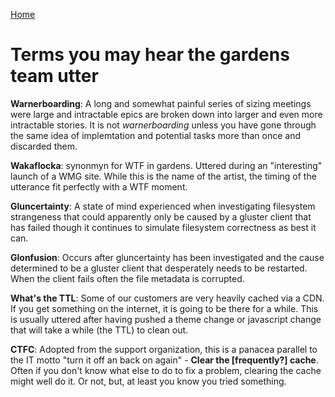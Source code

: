 [Home](../index.md)

Terms you may hear the gardens team utter
=========================================

**Warnerboarding**: A long and somewhat painful series of sizing meetings were large and intractable epics are broken down
into larger and even more intractable stories.  It is not *warnerboarding* unless you have gone through the same idea of
implemtation and potential tasks more than once and discarded them.

**Wakaflocka**: synonmyn for WTF in gardens. Uttered during an "interesting" launch of a WMG site. While this is the 
name of the artist, the timing of the utterance fit perfectly with a WTF moment.

**Gluncertainty**: A state of mind experienced when investigating filesystem strangeness that could apparently only be caused by a gluster client that has failed though it continues to simulate filesystem correctness as best it can.

**Glonfusion**: Occurs after gluncertainty has been investigated and the cause determined to be a gluster client that desperately needs to be restarted.  When the client fails often the file metadata is corrupted.

**What's the TTL**: Some of our customers are very heavily cached via a CDN.  If you get something on the internet, 
it is going to be there for a while.  This is usually uttered after having pushed a theme change or javascript change
that will take a while (the TTL) to clean out.

**CTFC**: Adopted from the support organization, this is a panacea parallel to the IT motto "turn it off an back on again" - **Clear the [frequently?] cache**.  Often if you don't know what else to do to fix a problem, clearing the cache might well do it.  Or not, but, at least you know you tried something.
